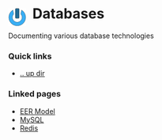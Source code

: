 # Databases <img style="margin: 6px 13px 0px 0px" align="left" src="../data/images/logo_36x36.png" />

Documenting various database technologies

### Quick links
- [.. up dir](..)

### Linked pages
- [EER Model](eer_model/README.md)
- [MySQL](mysql/README.md)
- [Redis](redis/README.md)
 
